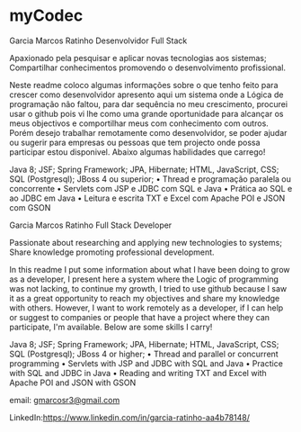 # myCodec
Garcia Marcos Ratinho
Desenvolvidor Full Stack 


Apaxionado pela pesquisar e aplicar novas tecnologias aos sistemas;
Compartilhar conhecimentos promovendo o desenvolvimento profissional.

Neste readme coloco algumas informações sobre o que tenho feito para crescer como desenvolvidor
apresento aqui um sistema onde a Lógica de programação não faltou, para dar sequência no meu crescimento,
procurei usar o github pois vi lhe como uma grande oportunidade para alcançar os meus objectivos e comportilhar meus com conhecimento com outros.
Porém desejo trabalhar remotamente como desenvolvidor, se poder ajudar ou sugerir para empresas ou pessoas que tem projecto onde possa participar
estou disponivel. Abaixo algumas habilidades que carrego!

Java 8;
JSF;
Spring Framework;
JPA, Hibernate;
HTML, JavaScript, CSS;
SQL (Postgresql);
JBoss 4 ou superior;
• Thread e programação paralela ou concorrente
• Servlets com JSP e JDBC com SQL e Java
• Prática ao SQL e ao JDBC em Java
• Leitura e escrita TXT e Excel com Apache POI e JSON com GSON


Garcia Marcos Ratinho Full Stack Developer

Passionate about researching and applying new technologies to systems; Share knowledge promoting professional development.

In this readme I put some information about what I have been doing to grow as a developer, I present here a system where the Logic of programming was not lacking, to continue my growth, I tried to use github because I saw it as a great opportunity to reach my objectives and share my knowledge with others. However, I want to work remotely as a developer, if I can help or suggest to companies or people that have a project where they can participate, I'm available. Below are some skills I carry!

Java 8; JSF; Spring Framework; JPA, Hibernate; HTML, JavaScript, CSS; SQL (Postgresql); JBoss 4 or higher; • Thread and parallel or concurrent programming • Servlets with JSP and JDBC with SQL and Java • Practice with SQL and JDBC in Java • Reading and writing TXT and Excel with Apache POI and JSON with GSON

email: gmarcosr3@gmail.com

LinkedIn:https://www.linkedin.com/in/garcia-ratinho-aa4b78148/

